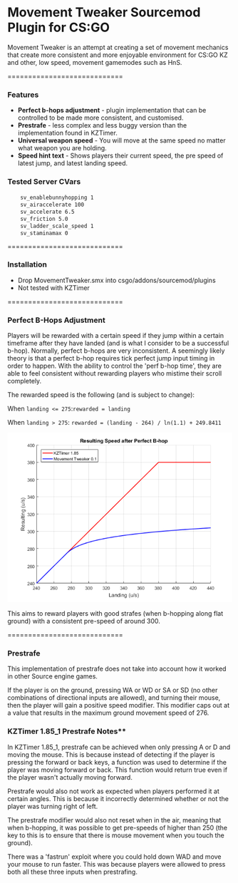 # Movement Tweaker Sourcemod Plugin for CS:GO

Movement Tweaker is an attempt at creating a set of movement mechanics that create more consistent and more enjoyable environment for CS:GO KZ and other, low speed, movement gamemodes such as HnS.

============================

### Features

 * **Perfect b-hops adjustment** - plugin implementation that can be controlled to be made more consistent, and customised.
 * **Prestrafe** - less complex and less buggy version than the implementation found in KZTimer.
 * **Universal weapon speed** - You will move at the same speed no matter what weapon you are holding.
 * **Speed hint text** - Shows players their current speed, the pre speed of latest jump, and latest landing speed.
 
### Tested Server CVars

```
	sv_enablebunnyhopping 1
	sv_airaccelerate 100
	sv_accelerate 6.5
	sv_friction 5.0
	sv_ladder_scale_speed 1
	sv_staminamax 0
```

============================

### Installation

 * Drop MovementTweaker.smx into csgo/addons/sourcemod/plugins
 * Not tested with KZTimer

============================

### Perfect B-Hops Adjustment

Players will be rewarded with a certain speed if they jump within a certain timeframe after they have landed (and is what I consider to be a successful b-hop). Normally, perfect b-hops are very inconsistent. A seemingly likely theory is that a perfect b-hop requires tick perfect jump input timing in order to happen. With the ability to control the 'perf b-hop time', they are able to feel consistent without rewarding players who mistime their scroll completely.

The rewarded speed is the following (and is subject to change):

When ```landing <= 275```:```rewarded = landing```
        
When ```landing > 275```: ```rewarded = (landing - 264) / ln(1.1) + 249.8411```

![Graph of Rewarded Speed](perfspeedgraph.png?raw=true)

This aims to reward players with good strafes (when b-hopping along flat ground) with a consistent pre-speed of around 300.

============================

### Prestrafe

This implementation of prestrafe does not take into account how it worked in other Source engine games.

If the player is on the ground, pressing WA or WD or SA or SD (no other combinations of directional inputs are allowed), and turning their mouse, then the player will gain a positive speed modifier. This modifier caps out at a value that results in the maximum ground movement speed of 276.

### KZTimer 1.85_1 Prestrafe Notes**

In KZTimer 1.85_1, prestrafe can be achieved when only pressing A or D and moving the mouse. This is because instead of detecting if the player is pressing the forward or back keys, a function was used to determine if the player was moving forward or back. This function would return true even if the player wasn't actually moving forward.

Prestrafe would also not work as expected when players performed it at certain angles. This is because it incorrectly determined whether or not the player was turning right of left.

The prestrafe modifier would also not reset when in the air, meaning that when b-hopping, it was possible to get pre-speeds of higher than 250 (the key to this is to ensure that there is mouse movement when you touch the ground).

There was a 'fastrun' exploit where you could hold down WAD and move your mouse to run faster. This was because players were allowed to press both all these three inputs when prestrafing.